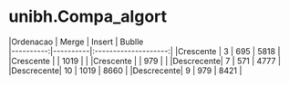 # unibh.Compa_algort

|Ordenacao  |   Merge   | Insert |  Bublle    
|----------:|----------|:--------------------:|
|Crescente  |     3    |    695  |     5818   |
|Crescente  |          |   1019  |            |
|Crescente  |          |   979   |            |
|Descrecente|      7   |    571  |  4777      |     
|Descrecente|     10   |    1019 | 8660       |
|Descrecente|     9    |  979    | 8421       |
